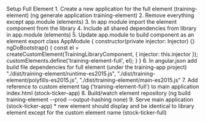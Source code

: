 Setup Full Element
    1. Create a new application for the full element (training-element) (ng generate application training-element)
    2. Remove everything except app.module (elements)
    3. In app module import the element component from the library
    4. Include all shared dependencies from library in app.module (elements)
    5. Update app.module to build component as an element
        export class AppModule {
          constructor(private injector: Injector) {}
          ngDoBootstrap() {
            const el = createCustomElement(TrainingLibraryComponent,
              { injector: this.injector });
            customElements.define('training-element-full', el);
          }
        }
    6. In angular.json add build file dependencies for full element (under the training-app project)
              "./dist/training-element/runtime-es2015.js",
              "./dist/training-element/polyfills-es2015.js",
              "./dist/training-element/main-es2015.js"
    7. Add reference to custom element tag ('training-element-full') to main application index.html (stock-ticker-app)
    8. Build/watch element repository (ng build training-element --prod --output-hashing none)
    9. Serve main application (stock-ticker-app)
        * new element should display and be identical to library element except for the custom element name (stock-ticker-full)
